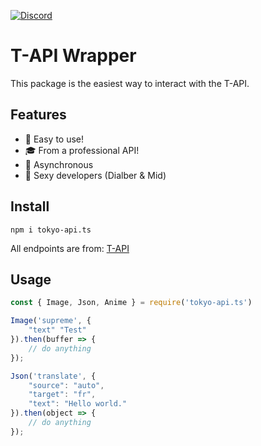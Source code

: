 [![Discord](https://img.shields.io/discord/809567850841767936?color=blue&label=Discord&logo=discord&logoColor=white)](https://discord.com/invite/3pT2WHG9EG)
# T-API Wrapper

This package is the easiest way to interact with the T-API.

## Features
- 🚀 Easy to use!
- 🎓 From a professional API!
- 🎇 Asynchronous
- 🎠 Sexy developers (Dialber & Mid)

## Install
```
npm i tokyo-api.ts
```
All endpoints are from: [T-API](https://api.willz.repl.co)

## Usage
```js
const { Image, Json, Anime } = require('tokyo-api.ts')

Image('supreme', {
    "text" "Test"
}).then(buffer => {
    // do anything
});

Json('translate', {
    "source": "auto",
    "target": "fr",
    "text": "Hello world."
}).then(object => {
    // do anything
});
```